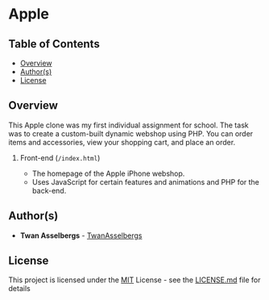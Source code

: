 # Apple


## Table of Contents

  - [Overview](#overview)
  - [Author(s)](#authors)
  - [License](#license)


## Overview

This Apple clone was my first individual assignment for school. The task was to create a custom-built dynamic webshop using PHP. You can order items and accessories, view your shopping cart, and place an order.

1. Front-end (`/index.html`)

   - The homepage of the Apple iPhone webshop.
   - Uses JavaScript for certain features and animations and PHP for the back-end.


## Author(s)

- **Twan Asselbergs** - [TwanAsselbergs](https://github.com/TwanAsselbergs)


## License

This project is licensed under the [MIT](LICENSE.md)
License - see the [LICENSE.md](LICENSE.md) file for
details
